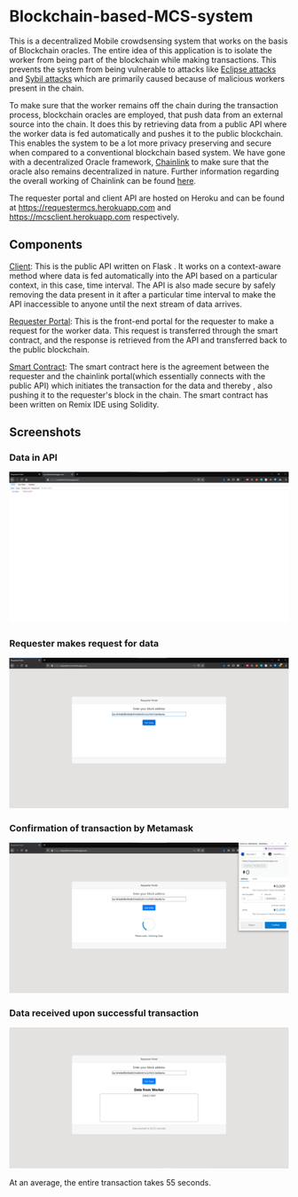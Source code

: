 # Blockchain-based-MCS-system

This is a decentralized Mobile crowdsensing system that works on the basis of Blockchain oracles. The entire idea of this application is to isolate the worker from being part of the blockchain while making transactions. This prevents the system from being vulnerable to attacks like [Eclipse attacks](https://academy.binance.com/en/articles/what-is-an-eclipse-attack) and [Sybil attacks](https://academy.binance.com/en/articles/sybil-attacks-explained) which are primarily caused because of malicious workers present in the chain.

To make sure that the worker remains off the chain during the transaction process, blockchain oracles are employed, that push data from an external source into the chain. It does this by retrieving data from a public API where the worker data is fed automatically and pushes it to the public blockchain. This enables the system to be a lot more privacy preserving and secure when compared to a conventional blockchain based system. We have gone with a decentralized Oracle framework, [Chainlink](https://chain.link) to make sure that the oracle also remains decentralized in nature. Further information regarding the overall working of Chainlink can be found [here](https://www.gemini.com/cryptopedia/what-is-chainlink-and-how-does-it-work).

The requester portal and client API are hosted on Heroku and can be found at https://requestermcs.herokuapp.com and https://mcsclient.herokuapp.com respectively.


## Components

<ins>Client</ins>: This is the public API written on Flask . It works on a context-aware method where data is fed automatically into the API based on a particular context, in this case, time interval. The API is also made secure by safely removing the data present in it after a particular time interval to make the API inaccessible to anyone until the next stream of data arrives.

<ins>Requester Portal</ins>: This is the front-end portal for the requester to make a request for the worker data. This request is transferred through the smart contract, and the response is retrieved from the API and transferred back to the public blockchain.

<ins>Smart Contract</ins>: The smart contract here is the agreement between the requester and the chainlink portal(which essentially connects with the public API) which initiates the transaction for the data and thereby , also pushing it to the requester's block in the chain. The smart contract has been written on Remix IDE using Solidity.

## Screenshots

### Data in API
![Screenshot](Screenshots/api.png)

### Requester makes request for data
![Screenshot](Screenshots/req1.png)

### Confirmation of transaction by Metamask
![Screenshot](Screenshots/req2.png)

### Data received upon successful transaction
![Screenshot](Screenshots/req3.png)

At an average, the entire transaction takes 55 seconds.
